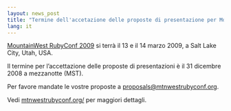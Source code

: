 ```yaml
---
layout: news_post
title: "Termine dell'accetazione delle proposte di presentazione per MountainWest RubyConf 2009"
lang: it
---
```


[MountainWest RubyConf 2009][1] si terrà il 13 e il 14 marzo 2009, a
Salt Lake City, Utah, USA.

Il termine per l’accettazione delle proposte di presentazioni è il 31
dicembre 2008 a mezzanotte (MST).

Per favore mandate le vostre proposte a proposals@mtnwestrubyconf.org.

Vedi [mtnwestrubyconf.org/][1] per maggiori dettagli.



[1]: http://mtnwestrubyconf.org 
